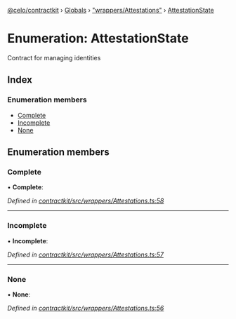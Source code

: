 [@celo/contractkit](../README.md) › [Globals](../globals.md) › ["wrappers/Attestations"](../modules/_wrappers_attestations_.md) › [AttestationState](_wrappers_attestations_.attestationstate.md)

# Enumeration: AttestationState

Contract for managing identities

## Index

### Enumeration members

* [Complete](_wrappers_attestations_.attestationstate.md#complete)
* [Incomplete](_wrappers_attestations_.attestationstate.md#incomplete)
* [None](_wrappers_attestations_.attestationstate.md#none)

## Enumeration members

###  Complete

• **Complete**:

*Defined in [contractkit/src/wrappers/Attestations.ts:58](https://github.com/celo-org/celo-monorepo/blob/master/packages/sdk/contractkit/src/wrappers/Attestations.ts#L58)*

___

###  Incomplete

• **Incomplete**:

*Defined in [contractkit/src/wrappers/Attestations.ts:57](https://github.com/celo-org/celo-monorepo/blob/master/packages/sdk/contractkit/src/wrappers/Attestations.ts#L57)*

___

###  None

• **None**:

*Defined in [contractkit/src/wrappers/Attestations.ts:56](https://github.com/celo-org/celo-monorepo/blob/master/packages/sdk/contractkit/src/wrappers/Attestations.ts#L56)*
